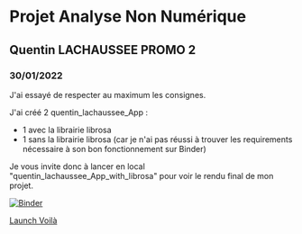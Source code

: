 # Projet Analyse Non Numérique
## Quentin LACHAUSSEE PROMO 2
### 30/01/2022

J'ai essayé de respecter au maximum les consignes.

J'ai créé 2 quentin_lachaussee_App :
- 1 avec la librairie librosa
- 1 sans la librairie librosa (car je n'ai pas réussi à trouver les requirements nécessaire à son bon fonctionnement sur Binder)

Je vous invite donc à lancer en local "quentin_lachaussee_App_with_librosa" pour voir le rendu final de mon projet.

[![Binder](https://mybinder.org/badge_logo.svg)](https://mybinder.org/v2/gh/qLachaussee/Analyse_non_numerique/HEAD)

[Launch Voilà](https://mybinder.org/v2/gh/qLachaussee/Analyse_non_numerique/HEAD?urlpath=voila%2Frender%2Fnotebook%2Fquentin_lachaussee_App.ipynb)
